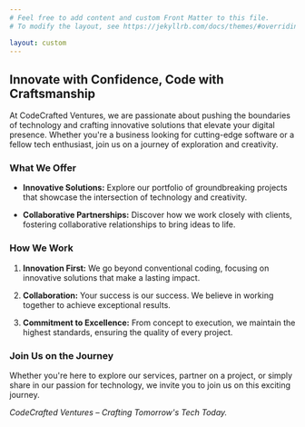 ```yaml
---
# Feel free to add content and custom Front Matter to this file.
# To modify the layout, see https://jekyllrb.com/docs/themes/#overriding-theme-defaults

layout: custom
---
```


## Innovate with Confidence, Code with Craftsmanship

At CodeCrafted Ventures, we are passionate about pushing the boundaries of technology and crafting innovative solutions that elevate your digital presence. Whether you're a business looking for cutting-edge software or a fellow tech enthusiast, join us on a journey of exploration and creativity.

### What We Offer

- **Innovative Solutions:** Explore our portfolio of groundbreaking projects that showcase the intersection of technology and creativity.

- **Collaborative Partnerships:** Discover how we work closely with clients, fostering collaborative relationships to bring ideas to life.

### How We Work

1. **Innovation First:** We go beyond conventional coding, focusing on innovative solutions that make a lasting impact.

2. **Collaboration:** Your success is our success. We believe in working together to achieve exceptional results.

3. **Commitment to Excellence:** From concept to execution, we maintain the highest standards, ensuring the quality of every project.

### Join Us on the Journey

Whether you're here to explore our services, partner on a project, or simply share in our passion for technology, we invite you to join us on this exciting journey.

*CodeCrafted Ventures – Crafting Tomorrow's Tech Today.*
